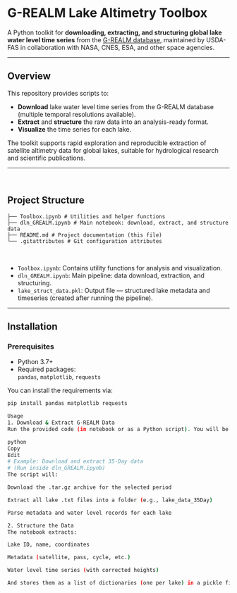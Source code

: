 # G-REALM Lake Altimetry Toolbox

A Python toolkit for **downloading, extracting, and structuring global lake water level time series** from the [G-REALM database](https://ipad.fas.usda.gov/cropexplorer/global_reservoir/), maintained by USDA-FAS in collaboration with NASA, CNES, ESA, and other space agencies.

---

## Overview

This repository provides scripts to:
- **Download** lake water level time series from the G-REALM database (multiple temporal resolutions available).
- **Extract** and **structure** the raw data into an analysis-ready format.
- **Visualize** the time series for each lake.

The toolkit supports rapid exploration and reproducible extraction of satellite altimetry data for global lakes, suitable for hydrological research and scientific publications.

---
<br>

## Project Structure

``` .
├── Toolbox.ipynb # Utilities and helper functions
├── dln_GREALM.ipynb # Main notebook: download, extract, and structure data
├── README.md # Project documentation (this file)
└── .gitattributes # Git configuration attributes
``` 
<br>


- `Toolbox.ipynb`: Contains utility functions for analysis and visualization.
- `dln_GREALM.ipynb`: Main pipeline: data download, extraction, and structuring.
- `lake_struct_data.pkl`: Output file — structured lake metadata and timeseries (created after running the pipeline).

---

## Installation

### Prerequisites

- Python 3.7+
- Required packages:  
  `pandas`, `matplotlib`, `requests`

You can install the requirements via:

```bash
pip install pandas matplotlib requests

Usage
1. Download & Extract G-REALM Data
Run the provided code (in notebook or as a Python script). You will be prompted to select the desired temporal resolution (e.g., 10-Day, 35-Day, etc.), and the script will automatically download and extract the files.

python
Copy
Edit
# Example: Download and extract 35-Day data
# (Run inside dln_GREALM.ipynb)
The script will:

Download the .tar.gz archive for the selected period

Extract all lake .txt files into a folder (e.g., lake_data_35Day)

Parse metadata and water level records for each lake

2. Structure the Data
The notebook extracts:

Lake ID, name, coordinates

Metadata (satellite, pass, cycle, etc.)

Water level time series (with corrected heights)

And stores them as a list of dictionaries (one per lake) in a pickle file (lake_struct_data.pkl) for easy loading.
